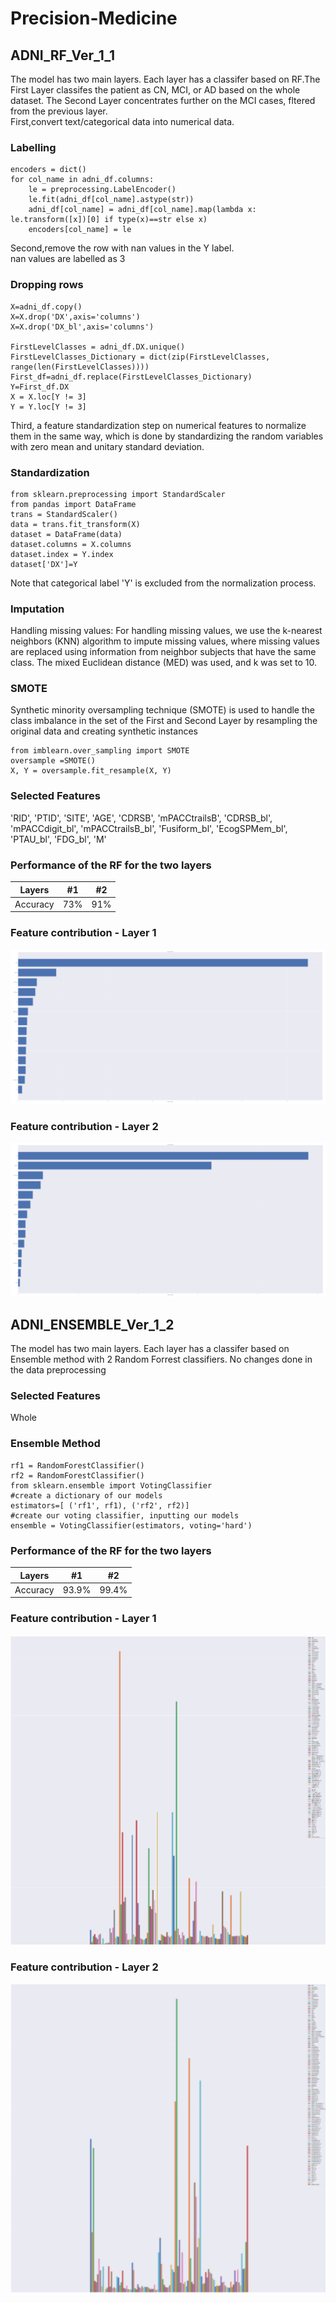 # Precision-Medicine

## ADNI_RF_Ver_1_1
The model has two main layers. Each layer has a classifer based on RF.The First Layer classifes the patient as CN, MCI, or AD based on the whole dataset. 
The Second Layer concentrates further on the MCI cases, fltered from the previous layer.  
First,convert text/categorical data into numerical data.
### Labelling
```
encoders = dict()
for col_name in adni_df.columns:
    le = preprocessing.LabelEncoder()
    le.fit(adni_df[col_name].astype(str))
    adni_df[col_name] = adni_df[col_name].map(lambda x: le.transform([x])[0] if type(x)==str else x)
    encoders[col_name] = le
```
Second,remove the row with nan values in the Y label.  
nan values are labelled as 3

### Dropping rows

```
X=adni_df.copy()
X=X.drop('DX',axis='columns')
X=X.drop('DX_bl',axis='columns')

FirstLevelClasses = adni_df.DX.unique()
FirstLevelClasses_Dictionary = dict(zip(FirstLevelClasses, range(len(FirstLevelClasses))))
First_df=adni_df.replace(FirstLevelClasses_Dictionary)
Y=First_df.DX
X = X.loc[Y != 3]
Y = Y.loc[Y != 3]
```
Third, a feature standardization step on numerical features to normalize them in the same way, which is done by standardizing the random variables with zero mean and unitary standard deviation.
### Standardization
```
from sklearn.preprocessing import StandardScaler
from pandas import DataFrame
trans = StandardScaler()
data = trans.fit_transform(X)
dataset = DataFrame(data)
dataset.columns = X.columns
dataset.index = Y.index
dataset['DX']=Y

```
Note that categorical label 'Y' is excluded from the normalization process.


### Imputation
Handling missing values: For handling missing values, we use the k-nearest neighbors (KNN) algorithm to impute missing values, where 
missing values are replaced using information from neighbor subjects that have the same class.
The mixed Euclidean distance (MED) was used, and k was set to 10.

### SMOTE
Synthetic minority oversampling technique (SMOTE) is used to handle the class imbalance in the  set of the 
First and Second Layer by resampling the original data and creating synthetic instances
```
from imblearn.over_sampling import SMOTE
oversample =SMOTE()
X, Y = oversample.fit_resample(X, Y)
```

### Selected Features

'RID',
 'PTID',
 'SITE',
 'AGE',
 'CDRSB',
 'mPACCtrailsB',
 'CDRSB_bl',
 'mPACCdigit_bl',
 'mPACCtrailsB_bl',
 'Fusiform_bl',
 'EcogSPMem_bl',
 'PTAU_bl',
 'FDG_bl',
 'M'
 
 ### Performance of the RF for the two layers 
 
 Layers | #1 | #2 
--- | --- | --- 
Accuracy | 73% | 91%

### Feature contribution - Layer 1
![alt text](https://github.com/AqilHussan/Precision-Medicine/blob/main/data/Level1Feature.PNG)
### Feature contribution - Layer 2
![alt text](https://github.com/AqilHussan/Precision-Medicine/blob/main/data/Level2Feature.PNG)

## ADNI_ENSEMBLE_Ver_1_2
The model has two main layers. Each layer has a classifer based on Ensemble method with 2 Random Forrest classifiers.
No changes done in the data preprocessing

### Selected Features
Whole

### Ensemble Method
```
rf1 = RandomForestClassifier()
rf2 = RandomForestClassifier()
from sklearn.ensemble import VotingClassifier
#create a dictionary of our models
estimators=[ ('rf1', rf1), ('rf2', rf2)]
#create our voting classifier, inputting our models
ensemble = VotingClassifier(estimators, voting='hard')
```
### Performance of the RF for the two layers 
 
 Layers | #1 | #2 
--- | --- | --- 
Accuracy | 93.9% | 99.4%

### Feature contribution - Layer 1
![alt text](https://github.com/AqilHussan/Precision-Medicine/blob/main/data/EnsembleLayer1.PNG)
### Feature contribution - Layer 2
![alt text](https://github.com/AqilHussan/Precision-Medicine/blob/main/data/EnsembleLayer2.PNG)



